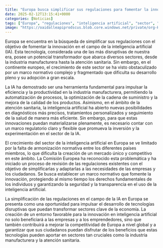 ```yaml
---
title: "Europa busca simplificar sus regulaciones para fomentar la innovación en IA"
date: 2025-02-12T13:15:41+0000
categories: [Noticias]
tags: ["Europa", "regulaciones", "inteligencia artificial", "sector", "normativo", "innovación", "desarrollo", "competitivo", "mercado", "Comisión Europea", "simplificación", "armonización", "tecnologías disruptivas", "economía", "competitividad."]
image: "https://oaidalleapiprodscus.blob.core.windows.net/private/org-HKmKxpuNw3Y88lm4EBrIPq0n/user-ZwiCXOggLL8ZNNKE2g7rXFmV/img-CJJHe8Nx4WbMJNRRRJN6W5Ab.png?st=2025-02-12T12%3A15%3A40Z&se=2025-02-12T14%3A15%3A40Z&sp=r&sv=2024-08-04&sr=b&rscd=inline&rsct=image/png&skoid=d505667d-d6c1-4a0a-bac7-5c84a87759f8&sktid=a48cca56-e6da-484e-a814-9c849652bcb3&skt=2025-02-11T23%3A11%3A11Z&ske=2025-02-12T23%3A11%3A11Z&sks=b&skv=2024-08-04&sig=l687iQdQZ3GhG1Sa697DN5n1Plj33lqkRDt/16Xi7yg%3D"
---
```


Europa se encuentra en la búsqueda de simplificar sus regulaciones con el objetivo de fomentar la innovación en el campo de la inteligencia artificial (IA). Esta tecnología, considerada una de las más disruptivas de nuestra era, posee un potencial transformador que abarca diversos sectores, desde la industria manufacturera hasta la atención sanitaria. Sin embargo, en el continente europeo, el crecimiento de este sector se ha visto obstaculizado por un marco normativo complejo y fragmentado que dificulta su desarrollo pleno y su adopción a gran escala.

La IA ha demostrado ser una herramienta fundamental para impulsar la eficiencia y la productividad en la industria manufacturera, permitiendo la automatización de procesos, la optimización de la cadena de suministro y la mejora de la calidad de los productos. Asimismo, en el ámbito de la atención sanitaria, la inteligencia artificial ha abierto nuevas posibilidades en diagnósticos más precisos, tratamientos personalizados y seguimiento de la salud de manera más eficiente. Sin embargo, para que estas innovaciones puedan materializarse plenamente, es necesario contar con un marco regulatorio claro y flexible que promueva la inversión y la experimentación en el sector de la IA.

El crecimiento del sector de la inteligencia artificial en Europa se ve limitado por la falta de armonización normativa entre los diferentes países miembros, lo que dificulta la creación de un mercado único y competitivo en este ámbito. La Comisión Europea ha reconocido esta problemática y ha iniciado un proceso de revisión de las regulaciones existentes con el objetivo de simplificarlas y adaptarlas a las necesidades de las empresas y los ciudadanos. Se busca establecer un marco normativo que fomente la innovación, protegiendo al mismo tiempo los derechos fundamentales de los individuos y garantizando la seguridad y la transparencia en el uso de la inteligencia artificial.

La simplificación de las regulaciones en el campo de la IA en Europa se presenta como una oportunidad para impulsar el desarrollo de tecnologías disruptivas que puedan transformar sectores clave de la economía. La creación de un entorno favorable para la innovación en inteligencia artificial no solo beneficiará a las empresas y a los emprendedores, sino que también contribuirá a mejorar la competitividad de Europa a nivel global y a garantizar que sus ciudadanos puedan disfrutar de los beneficios que estas tecnologías pueden aportar en sectores tan cruciales como la industria manufacturera y la atención sanitaria.
    